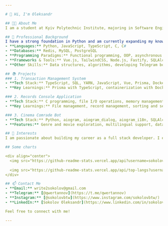 ```yaml
---

# 👋 Hi, I'm Oleksandr

## 👨‍🎓 About Me
I am a student at Kyiv Polytechnic Institute, majoring in Software Enginering on Faculty of Informatics and Computer Engineering. As a full stack developer, I have a B2 level proficiency in English and my native language is Ukrainian. Currently, I am working full-time as a backend developer. 

## 💼 Professional Background
I have a strong foundation in Python and am currently expanding my knowledge in JavaScript and TypeScript. My experience spans multiple programming languages and technologies, including:
- **Languages:** Python, JavaScript, TypeScript, C, C#
- **Databases:** Redis, MySQL, PostgreSQL
- **Programming Paradigms:** Functional programming, OOP, asynchronous programming
- **Frameworks & Tools:** Vue.js, TailwindCSS, Node.js, Fastify, SQLAlchemy, Prisma, Swagger, Docker
- **Other Skills:** Data structures, algorithms, developing Telegram bots using aiogram and aiogram_dialog

## 📚 Projects
### 1. Transaction Management System
- **Tech Stack:** TypeScript, SQL, YARN, JavaScript, Vue, Prisma, Docker, Docker Compose, Swagger
- **Key Learnings:** Prisma with TypeScript, containerization with Docker, REST API pagination, frontend development with Vue, API documentation with Swagger

### 2. Records Console Application
- **Tech Stack:** C programming, file I/O operations, memory management, data structures, algorithms
- **Key Learnings:** File management, record management, sorting and searching algorithms, user interaction through the terminal

### 3. Cinema Comrade Bot
- **Tech Stack:** Python, aiogram, aiogram_dialog, aiogram_i18n, SQLAlchemy, Redis
- **Features:** Genre and movie exploration, multilingual support, database interactions, session data management with Redis

## 🎯 Interests
I am passionate about building my career as a full stack developer. I enjoy my studies at university and love riding in my free time.

## Some charts

<div align="center">
  <img src="https://github-readme-stats.vercel.app/api?username=sokolovgit&hide_title=false&hide_rank=true&show_icons=true&include_all_commits=true&count_private=true&disable_animations=false&theme=dracula&locale=en&hide_border=false" height="150" alt="stats graph"  />
  
  <img src="https://github-readme-stats.vercel.app/api/top-langs?username=sokolovgit&locale=en&hide_title=false&layout=compact&card_width=320&langs_count=5&theme=dracula&hide_border=false" height="150" alt="languages graph"  />
</div>

## 📫 Contact Me
- **Email:** write2sokolov@gmail.com
- **Telegram:** [@qwertannov](https://t.me/qwertannov)
- **Instagram:** [@sokolovbtw](https://www.instagram.com/sokolovbtw/)
- **LinkedIn:** [Sokolov Oleksandr](https://www.linkedin.com/in/sokolov-oleksandr/)

Feel free to connect with me!

---
```

